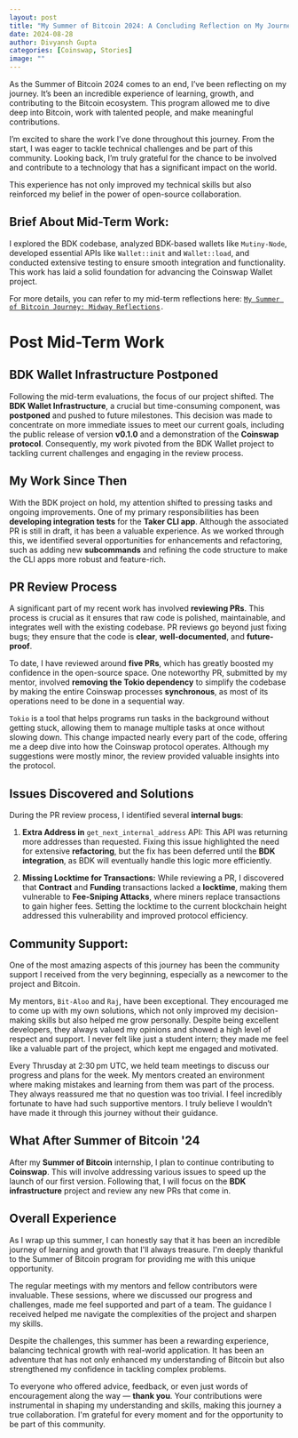 ```yaml
---
layout: post
title: "My Summer of Bitcoin 2024: A Concluding Reflection on My Journey with Coinswap"
date: 2024-08-28
author: Divyansh Gupta
categories: [Coinswap, Stories]
image: ""
---
```


As the Summer of Bitcoin 2024 comes to an end, I’ve been reflecting on my journey. It’s been an incredible experience of learning, growth, and contributing to the Bitcoin ecosystem. This program allowed me to dive deep into Bitcoin, work with talented people, and make meaningful contributions.

I’m excited to share the work I’ve done throughout this journey. From the start, I was eager to tackle technical challenges and be part of this community. Looking back, I’m truly grateful for the chance to be involved and contribute to a technology that has a significant impact on the world.

This experience has not only improved my technical skills but also reinforced my belief in the power of open-source collaboration.

## **Brief About Mid-Term Work:**

I explored the BDK codebase, analyzed BDK-based wallets like `Mutiny-Node`, developed essential APIs like `Wallet::init` and `Wallet::load`, and conducted extensive testing to ensure smooth integration and functionality. This work has laid a solid foundation for advancing the Coinswap Wallet project.

For more details, you can refer to my mid-term reflections here: [`My Summer of Bitcoin Journey: Midway Reflections`](https://divyansh123.hashnode.dev/my-summer-of-bitcoin-journey-midway-reflections-1)`.`

# **Post Mid-Term Work**

## **BDK Wallet Infrastructure Postponed**

Following the mid-term evaluations, the focus of our project shifted. The **BDK Wallet Infrastructure**, a crucial but time-consuming component, was **postponed** and pushed to future milestones. This decision was made to concentrate on more immediate issues to meet our current goals, including the public release of version **v0.1.0** and a demonstration of the **Coinswap protocol**. Consequently, my work pivoted from the BDK Wallet project to tackling current challenges and engaging in the review process.

## **My Work Since Then**

With the BDK project on hold, my attention shifted to pressing tasks and ongoing improvements. One of my primary responsibilities has been **developing integration tests** for the **Taker CLI app**. Although the associated PR is still in draft, it has been a valuable experience. As we worked through this, we identified several opportunities for enhancements and refactoring, such as adding new **subcommands** and refining the code structure to make the CLI apps more robust and feature-rich.

## **PR Review Process**

A significant part of my recent work has involved **reviewing PRs**. This process is crucial as it ensures that raw code is polished, maintainable, and integrates well with the existing codebase. PR reviews go beyond just fixing bugs; they ensure that the code is **clear**, **well-documented**, and **future-proof**.

To date, I have reviewed around **five PRs**, which has greatly boosted my confidence in the open-source space. One noteworthy PR, submitted by my mentor, involved **removing the Tokio dependency** to simplify the codebase by making the entire Coinswap processes **synchronous**, as most of its operations need to be done in a sequential way.

`Tokio` is a tool that helps programs run tasks in the background without getting stuck, allowing them to manage multiple tasks at once without slowing down. This change impacted nearly every part of the code, offering me a deep dive into how the Coinswap protocol operates. Although my suggestions were mostly minor, the review provided valuable insights into the protocol.

## **Issues Discovered and Solutions**

During the PR review process, I identified several **internal bugs**:

1. **Extra Address in** `get_next_internal_address` API: This API was returning more addresses than requested. Fixing this issue highlighted the need for extensive **refactoring**, but the fix has been deferred until the **BDK integration**, as BDK will eventually handle this logic more efficiently.
    
2. **Missing Locktime for Transactions:** While reviewing a PR, I discovered that **Contract** and **Funding** transactions lacked a **locktime**, making them vulnerable to **Fee-Sniping Attacks**, where miners replace transactions to gain higher fees. Setting the locktime to the current blockchain height addressed this vulnerability and improved protocol efficiency.
    

## **Community Support:**

One of the most amazing aspects of this journey has been the community support I received from the very beginning, especially as a newcomer to the project and Bitcoin.

My mentors, `Bit-Aloo` and `Raj`, have been exceptional. They encouraged me to come up with my own solutions, which not only improved my decision-making skills but also helped me grow personally. Despite being excellent developers, they always valued my opinions and showed a high level of respect and support. I never felt like just a student intern; they made me feel like a valuable part of the project, which kept me engaged and motivated.

Every Thrusday at 2:30 pm UTC, we held team meetings to discuss our progress and plans for the week. My mentors created an environment where making mistakes and learning from them was part of the process. They always reassured me that no question was too trivial. I feel incredibly fortunate to have had such supportive mentors. I truly believe I wouldn’t have made it through this journey without their guidance.

## **What After Summer of Bitcoin '24**

After my **Summer of Bitcoin** internship, I plan to continue contributing to **Coinswap**. This will involve addressing various issues to speed up the launch of our first version. Following that, I will focus on the **BDK infrastructure** project and review any new PRs that come in.

## **Overall Experience**

As I wrap up this summer, I can honestly say that it has been an incredible journey of learning and growth that I'll always treasure. I'm deeply thankful to the Summer of Bitcoin program for providing me with this unique opportunity.

The regular meetings with my mentors and fellow contributors were invaluable. These sessions, where we discussed our progress and challenges, made me feel supported and part of a team. The guidance I received helped me navigate the complexities of the project and sharpen my skills.

Despite the challenges, this summer has been a rewarding experience, balancing technical growth with real-world application. It has been an adventure that has not only enhanced my understanding of Bitcoin but also strengthened my confidence in tackling complex problems.

To everyone who offered advice, feedback, or even just words of encouragement along the way — **thank you**. Your contributions were instrumental in shaping my understanding and skills, making this journey a true collaboration. I'm grateful for every moment and for the opportunity to be part of this community.
